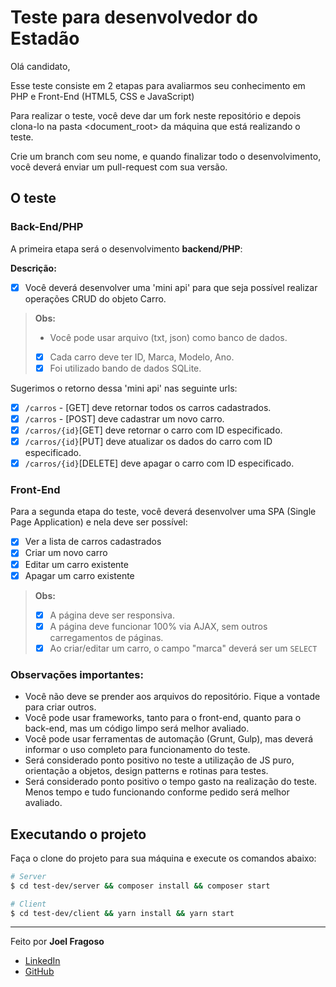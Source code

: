 Teste para desenvolvedor do Estadão
==============================

Olá candidato,

Esse teste consiste em 2 etapas para avaliarmos seu conhecimento em PHP e Front-End (HTML5, CSS e JavaScript)

Para realizar o teste, você deve dar um fork neste repositório e depois clona-lo na pasta <document_root> da máquina que está realizando o teste.

Crie um branch com seu nome, e quando finalizar todo o desenvolvimento, você deverá enviar um pull-request com sua versão.

O teste
--------

### Back-End/PHP

A primeira etapa será o desenvolvimento **backend/PHP**:

**Descrição:**

- [X] Você deverá desenvolver uma 'mini api' para que seja possível realizar operações CRUD do objeto Carro.
> **Obs:**
> - Você pode usar arquivo (txt, json) como banco de dados.
> - [X] Cada carro deve ter ID, Marca, Modelo, Ano.
> - [X] Foi utilizado bando de dados SQLite.

Sugerimos o retorno dessa 'mini api' nas seguinte urls:

 - [X] `/carros` - [GET] deve retornar todos os carros cadastrados.
 - [X] `/carros` - [POST] deve cadastrar um novo carro.
 - [X] `/carros/{id}`[GET] deve retornar o carro com ID especificado.
 - [X] `/carros/{id}`[PUT] deve atualizar os dados do carro com ID especificado.
 - [X] `/carros/{id}`[DELETE] deve apagar o carro com ID especificado.

### Front-End

Para a segunda etapa do teste, você deverá desenvolver uma SPA (Single Page Application) e nela deve ser possível:

- [X] Ver a lista de carros cadastrados
- [X] Criar um novo carro
- [X] Editar um carro existente
- [X] Apagar um carro existente

> **Obs:**
> - [X] A página deve ser responsiva.
> - [X] A página deve funcionar 100% via AJAX, sem outros carregamentos de páginas.
> - [X] Ao criar/editar um carro, o campo "marca" deverá ser um `SELECT`

### Observações importantes:

- Você não deve se prender aos arquivos do repositório. Fique a vontade para criar outros.
- Você pode usar frameworks, tanto para o front-end, quanto para o back-end, mas um código limpo será melhor avaliado.
- Você pode usar ferramentas de automação (Grunt, Gulp), mas deverá informar o uso completo para funcionamento do teste.
- Será considerado ponto positivo no teste a utilização de JS puro, orientação a objetos, design patterns e rotinas para testes.
- Será considerado ponto positivo o tempo gasto na realização do teste. Menos tempo e tudo funcionando conforme pedido será melhor avaliado.

## Executando o projeto

Faça o clone do projeto para sua máquina e execute os comandos abaixo:

```bash
# Server
$ cd test-dev/server && composer install && composer start

# Client
$ cd test-dev/client && yarn install && yarn start
```

<hr />

Feito por **Joel Fragoso**

- [LinkedIn](https://linkedin.com/in/joel-fragoso)
- [GitHub](https://github.com/joel-fragoso)
